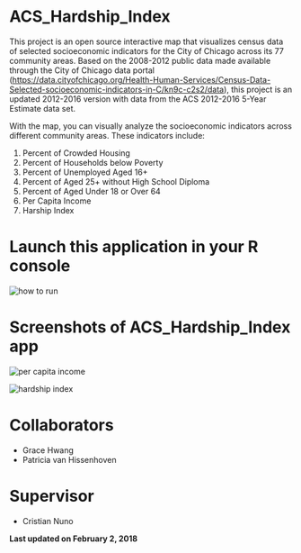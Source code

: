 # ACS_Hardship_Index

This project is an open source interactive map that visualizes census data of selected socioeconomic indicators for the City of Chicago across its 77 community areas. Based on the 2008-2012 public data made available through the City of Chicago data portal (https://data.cityofchicago.org/Health-Human-Services/Census-Data-Selected-socioeconomic-indicators-in-C/kn9c-c2s2/data), this project is an updated 2012-2016 version with data from the ACS 2012-2016 5-Year Estimate data set.

With the map, you can visually analyze the socioeconomic indicators across different community areas. These indicators include:

1. Percent of Crowded Housing
2. Percent of Households below Poverty
3. Percent of Unemployed Aged 16+
4. Percent of Aged 25+ without High School Diploma
5. Percent of Aged Under 18 or Over 64
6. Per Capita Income
7. Harship Index

# Launch this application in your R console
![how to run](https://github.com/gracehwang9584/ACS_Hardship_Index/blob/master/Images/how_to_run_app.png)

# Screenshots of ACS_Hardship_Index app
![per capita income](https://github.com/gracehwang9584/ACS_Hardship_Index/blob/master/Images/per_capita_income.png)

![hardship index](https://github.com/gracehwang9584/ACS_Hardship_Index/blob/master/Images/hardship_index.png)

# Collaborators
- Grace Hwang
- Patricia van Hissenhoven

# Supervisor
- Cristian Nuno

**Last updated on February 2, 2018**